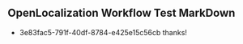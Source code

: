 ## OpenLocalization Workflow Test MarkDown
* 3e83fac5-791f-40df-8784-e425e15c56cb thanks!

<!--HONumber=Nov16_HO1-->


